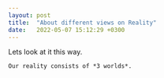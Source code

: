 ```yaml
---
layout: post
title:  "About different views on Reality"
date:   2022-05-07 15:12:29 +0300
---
```


Lets look at it this way.  

    Our reality consists of *3 worlds*.
    
